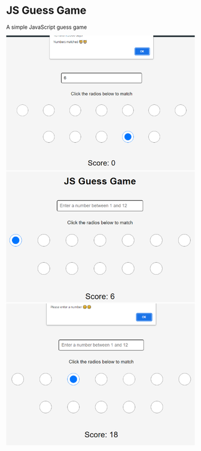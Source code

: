 # JS Guess Game

A simple JavaScript guess game

![screenshot1](screenshot1.PNG)
![screenshot2](screenshot2.PNG)
![screenshot3](screenshot3.PNG)
